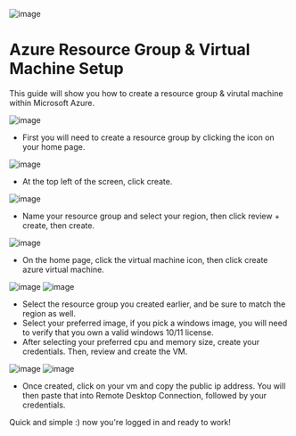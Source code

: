 ![image](https://github.com/user-attachments/assets/acdfdfcf-3dfe-4cae-b0da-1a44010a8895)

# Azure Resource Group & Virtual Machine Setup

This guide will show you how to create a resource group & virutal machine within Microsoft Azure.

![image](https://github.com/user-attachments/assets/04961808-2cf6-4871-b80b-93a25e77c5ec)

- First you will need to create a resource group by clicking the icon on your home page.

![image](https://github.com/user-attachments/assets/94a85340-7ecc-4f5c-b076-8817bfc48507)

- At the top left of the screen, click create.

![image](https://github.com/user-attachments/assets/d5ac023e-e8b5-4cb9-9086-51c818894373)

- Name your resource group and select your region, then click review + create, then create. 

![image](https://github.com/user-attachments/assets/7287a594-441c-47f7-9cdf-53646465dfe4)

- On the home page, click the virtual machine icon, then click create azure virtual machine.

![image](https://github.com/user-attachments/assets/03e8ac31-2567-4e49-8c1d-8e665baa6c87)
![image](https://github.com/user-attachments/assets/0d5b21d3-96e0-42a9-80ab-c2d0f11fd10d)

- Select the resource group you created earlier, and be sure to match the region as well. 
- Select your preferred image, if you pick a windows image, you will need to verify that you own a valid windows 10/11 license. 
- After selecting your preferred cpu and memory size, create your credentials. Then, review and create the VM.

![image](https://github.com/user-attachments/assets/a0c82a85-e057-41b3-a3d4-0956c74e1eae)
![image](https://github.com/user-attachments/assets/16c77d30-bc57-4324-89f0-b74a37ba1502)

- Once created, click on your vm and copy the public ip address. You will then paste that into Remote Desktop Connection, followed by your credentials.

Quick and simple :) now you're logged in and ready to work!
